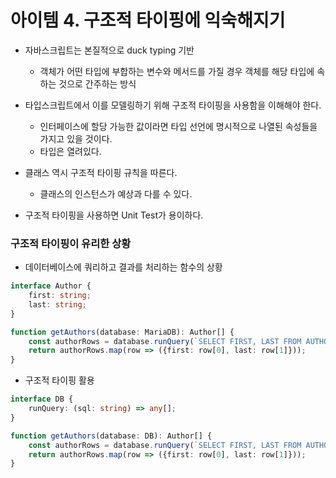 # 아이템 4. 구조적 타이핑에 익숙해지기

- 자바스크립트는 본질적으로 duck typing 기반
  - 객체가 어떤 타입에 부합하는 변수와 메서드를 가질 경우 객체를 해당 타입에 속하는 것으로 간주하는 방식


- 타입스크립트에서 이를 모델링하기 위해 구조적 타이핑을 사용함을 이해해야 한다.
  - 인터페이스에 할당 가능한 값이라면 타입 선언에 명시적으로 나열된 속성들을 가지고 있을 것이다.
  - 타입은 열려있다.


- 클래스 역시 구조적 타이핑 규칙을 따른다.
  - 클래스의 인스턴스가 예상과 다를 수 있다.


- 구조적 타이핑을 사용하면 Unit Test가 용이하다.

### 구조적 타이핑이 유리한 상황

- 데이터베이스에 쿼리하고 결과를 처리하는 함수의 상황

```typescript
interface Author {
    first: string;
    last: string;
}

function getAuthors(database: MariaDB): Author[] {
    const authorRows = database.runQuery(`SELECT FIRST, LAST FROM AUTHORS`);
    return authorRows.map(row => ({first: row[0], last: row[1]}));
}
```

- 구조적 타이핑 활용

```typescript
interface DB {
    runQuery: (sql: string) => any[];
}

function getAuthors(database: DB): Author[] {
    const authorRows = database.runQuery(`SELECT FIRST, LAST FROM AUTHORS`);
    return authorRows.map(row => ({first: row[0], last: row[1]}));
}
```